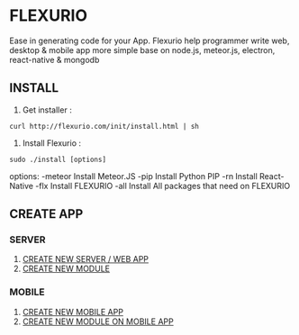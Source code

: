 # FLEXURIO
Ease in generating code for your App. Flexurio help programmer write web, desktop & mobile app more simple base on node.js, meteor.js, electron, react-native & mongodb

## INSTALL
1. Get installer :
```
curl http://flexurio.com/init/install.html | sh

```

1. Install Flexurio  :
```
sudo ./install [options]

```
options:
-meteor                    Install Meteor.JS
-pip                       Install Python PIP
-rn                        Install React-Native
-flx                       Install FLEXURIO
-all                       Install All packages that need on FLEXURIO



## CREATE APP

### SERVER
1. [CREATE NEW SERVER / WEB APP](https://github.com/VNEU/FLEXURIO-CLI/blob/master/doc/server_init.md)
2. [CREATE NEW MODULE](https://github.com/VNEU/FLEXURIO-CLI/blob/master/doc/server_createmodule.md)

### MOBILE
1. [CREATE NEW MOBILE APP](https://github.com/VNEU/FLEXURIO-CLI/blob/master/doc/mobile_init.md)
2. [CREATE NEW MODULE ON MOBILE APP](https://github.com/VNEU/FLEXURIO-CLI/blob/master/doc/mobile_createmodule.md)
